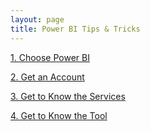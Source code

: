 ```yaml
---
layout: page
title: Power BI Tips & Tricks
---
```



[1. Choose Power BI](/projects/101-pbi-tips/001-choose-pbi)

[2. Get an Account](/projects/101-pbi-tips/002-get-account)

[3. Get to Know the Services](/projects/101-pbi-tips/003-structure-service)

[4. Get to Know the Tool](/projects/101-pbi-tips/004-structure-tool)